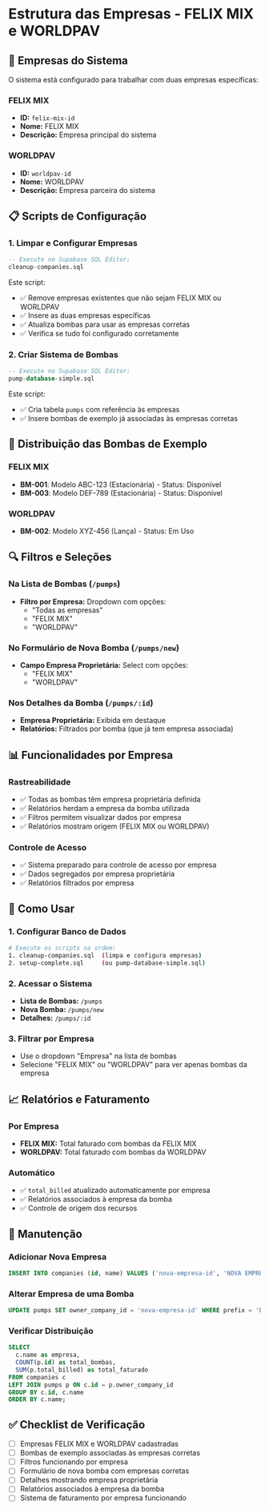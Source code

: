 # Estrutura das Empresas - FELIX MIX e WORLDPAV

## 🏢 Empresas do Sistema

O sistema está configurado para trabalhar com duas empresas específicas:

### **FELIX MIX**
- **ID:** `felix-mix-id`
- **Nome:** FELIX MIX
- **Descrição:** Empresa principal do sistema

### **WORLDPAV**
- **ID:** `worldpav-id`
- **Nome:** WORLDPAV
- **Descrição:** Empresa parceira do sistema

## 📋 Scripts de Configuração

### 1. Limpar e Configurar Empresas
```sql
-- Execute no Supabase SQL Editor:
cleanup-companies.sql
```

Este script:
- ✅ Remove empresas existentes que não sejam FELIX MIX ou WORLDPAV
- ✅ Insere as duas empresas específicas
- ✅ Atualiza bombas para usar as empresas corretas
- ✅ Verifica se tudo foi configurado corretamente

### 2. Criar Sistema de Bombas
```sql
-- Execute no Supabase SQL Editor:
pump-database-simple.sql
```

Este script:
- ✅ Cria tabela `pumps` com referência às empresas
- ✅ Insere bombas de exemplo já associadas às empresas corretas

## 🎯 Distribuição das Bombas de Exemplo

### FELIX MIX
- **BM-001**: Modelo ABC-123 (Estacionária) - Status: Disponível
- **BM-003**: Modelo DEF-789 (Estacionária) - Status: Disponível

### WORLDPAV
- **BM-002**: Modelo XYZ-456 (Lança) - Status: Em Uso

## 🔍 Filtros e Seleções

### Na Lista de Bombas (`/pumps`)
- **Filtro por Empresa:** Dropdown com opções:
  - "Todas as empresas"
  - "FELIX MIX"
  - "WORLDPAV"

### No Formulário de Nova Bomba (`/pumps/new`)
- **Campo Empresa Proprietária:** Select com opções:
  - "FELIX MIX"
  - "WORLDPAV"

### Nos Detalhes da Bomba (`/pumps/:id`)
- **Empresa Proprietária:** Exibida em destaque
- **Relatórios:** Filtrados por bomba (que já tem empresa associada)

## 📊 Funcionalidades por Empresa

### Rastreabilidade
- ✅ Todas as bombas têm empresa proprietária definida
- ✅ Relatórios herdam a empresa da bomba utilizada
- ✅ Filtros permitem visualizar dados por empresa
- ✅ Relatórios mostram origem (FELIX MIX ou WORLDPAV)

### Controle de Acesso
- ✅ Sistema preparado para controle de acesso por empresa
- ✅ Dados segregados por empresa proprietária
- ✅ Relatórios filtrados por empresa

## 🚀 Como Usar

### 1. Configurar Banco de Dados
```bash
# Execute os scripts na ordem:
1. cleanup-companies.sql  (limpa e configura empresas)
2. setup-complete.sql     (ou pump-database-simple.sql)
```

### 2. Acessar o Sistema
- **Lista de Bombas:** `/pumps`
- **Nova Bomba:** `/pumps/new`
- **Detalhes:** `/pumps/:id`

### 3. Filtrar por Empresa
- Use o dropdown "Empresa" na lista de bombas
- Selecione "FELIX MIX" ou "WORLDPAV" para ver apenas bombas da empresa

## 📈 Relatórios e Faturamento

### Por Empresa
- **FELIX MIX:** Total faturado com bombas da FELIX MIX
- **WORLDPAV:** Total faturado com bombas da WORLDPAV

### Automático
- ✅ `total_billed` atualizado automaticamente por empresa
- ✅ Relatórios associados à empresa da bomba
- ✅ Controle de origem dos recursos

## 🔧 Manutenção

### Adicionar Nova Empresa
```sql
INSERT INTO companies (id, name) VALUES ('nova-empresa-id', 'NOVA EMPRESA');
```

### Alterar Empresa de uma Bomba
```sql
UPDATE pumps SET owner_company_id = 'nova-empresa-id' WHERE prefix = 'BM-001';
```

### Verificar Distribuição
```sql
SELECT 
  c.name as empresa,
  COUNT(p.id) as total_bombas,
  SUM(p.total_billed) as total_faturado
FROM companies c
LEFT JOIN pumps p ON c.id = p.owner_company_id
GROUP BY c.id, c.name
ORDER BY c.name;
```

## ✅ Checklist de Verificação

- [ ] Empresas FELIX MIX e WORLDPAV cadastradas
- [ ] Bombas de exemplo associadas às empresas corretas
- [ ] Filtros funcionando por empresa
- [ ] Formulário de nova bomba com empresas corretas
- [ ] Detalhes mostrando empresa proprietária
- [ ] Relatórios associados à empresa da bomba
- [ ] Sistema de faturamento por empresa funcionando
